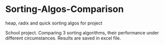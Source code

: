 # Sorting-Algos-Comparison
heap, radix and quick sorting algos for project

School project.
Comparing 3 sorting algorithms, their performance under different circumstances.
Results are saved in excel file.
